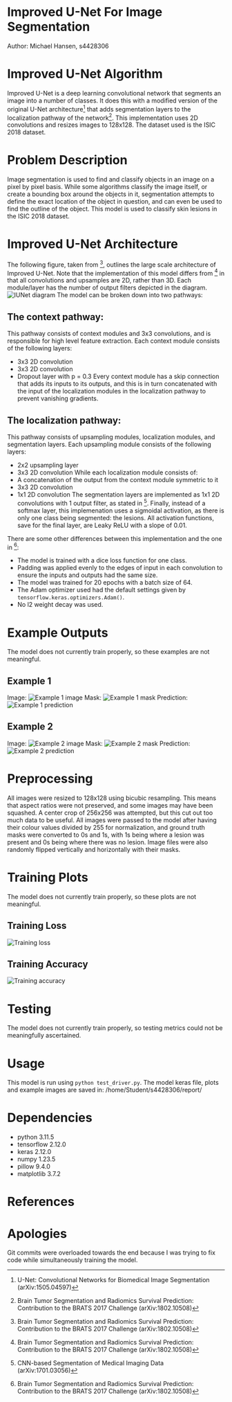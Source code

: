 # Improved U-Net For Image Segmentation
Author: Michael Hansen, s4428306

# Improved U-Net Algorithm
Improved U-Net is a deep learning convolutional network that segments an image into a number of classes. It does this with a modified version of the original U-Net architecture[^1] that adds segmentation layers to the localization pathway of the network[^2]. This implementation uses 2D convolutions and resizes images to 128x128.
The dataset used is the ISIC 2018 dataset.

# Problem Description
Image segmentation is used to find and classify objects in an image on a pixel by pixel basis. While some algorithms classify the image itself, or create a bounding box around the objects in it, segmentation attempts to define the exact location of the object in question, and can even be used to find the outline of the object.
This model is used to classify skin lesions in the ISIC 2018 dataset.

# Improved U-Net Architecture
The following figure, taken from [^2], outlines the large scale architecture of Improved U-Net. Note that the implementation of this model differs from [^2] in that all convolutions and upsamples are 2D, rather than 3D. Each module/layer has the number of output filters depicted in the diagram.
![IUNet diagram](/recognition/s4428306_UNET/IUNetArchitecture.png)
The model can be broken down into two pathways:
## The context pathway:
This pathway consists of context modules and 3x3 convolutions, and is responsible for high level feature extraction.
Each context module consists of the following layers:
- 3x3 2D convolution
- 3x3 2D convolution
- Dropout layer with p = 0.3
Every context module has a skip connection that adds its inputs to its outputs, and this is in turn concatenated with the input of the localization modules in the localization pathway to prevent vanishing gradients.
## The localization pathway:
This pathway consists of upsampling modules, localization modules, and segmentation layers.
Each upsampling module consists of the following layers:
- 2x2 upsampling layer
- 3x3 2D convolution
While each localization module consists of:
- A concatenation of the output from the context module symmetric to it
- 3x3 2D convolution
- 1x1 2D convolution
The segmentation layers are implemented as 1x1 2D convolutions with 1 output filter, as stated in [^3].
Finally, instead of a softmax layer, this implemenation uses a sigmoidal activation, as there is only one class being segmented: the lesions. All activation functions, save for the final layer, are Leaky ReLU with a slope of 0.01.

There are some other differences between this implementation and the one in [^2]:
- The model is trained with a dice loss function for one class.
- Padding was applied evenly to the edges of input in each convolution to ensure the inputs and outputs had the same size.
- The model was trained for 20 epochs with a batch size of 64.
- The Adam optimizer used had the default settings given by `tensorflow.keras.optimizers.Adam()`.
- No l2 weight decay was used.

# Example Outputs
The model does not currently train properly, so these examples are not meaningful.
## Example 1
Image:
![Example 1 image](/recognition/s4428306_UNET/example1_image.png)
Mask:
![Example 1 mask](/recognition/s4428306_UNET/example1_mask.png)
Prediction:
![Example 1 prediction](/recognition/s4428306_UNET/example1_pred.png)
## Example 2
Image:
![Example 2 image](/recognition/s4428306_UNET/example2_image.png)
Mask:
![Example 2 mask](/recognition/s4428306_UNET/example2_mask.png)
Prediction:
![Example 2 prediction](/recognition/s4428306_UNET/example2_pred.png)

# Preprocessing
All images were resized to 128x128 using bicubic resampling. This means that aspect ratios were not preserved, and some images may have been squashed. A center crop of 256x256 was attempted, but this cut out too much data to be useful.
All images were passed to the model after having their colour values divided by 255 for normalization, and ground truth masks were converted to 0s and 1s, with 1s being where a lesion was present and 0s being where there was no lesion.
Image files were also randomly flipped vertically and horizontally with their masks.

# Training Plots
The model does not currently train properly, so these plots are not meaningful.
## Training Loss
![Training loss](/recognition/s4428306_UNET/loss_plot.png)
## Training Accuracy
![Training accuracy](/recognition/s4428306_UNET/accuracy_plot.png)

# Testing
The model does not currently train properly, so testing metrics could not be meaningfully ascertained.

# Usage
This model is run using `python test_driver.py`. The model keras file, plots and example images are saved in:
/home/Student/s4428306/report/

# Dependencies
- python 3.11.5
- tensorflow 2.12.0
- keras 2.12.0
- numpy 1.23.5
- pillow 9.4.0
- matplotlib 3.7.2

# References
[^1]: U-Net: Convolutional Networks for Biomedical Image Segmentation (arXiv:1505.04597)
[^2]: Brain Tumor Segmentation and Radiomics Survival Prediction: Contribution to the BRATS 2017 Challenge (arXiv:1802.10508)
[^3]: CNN-based Segmentation of Medical Imaging Data (arXiv:1701.03056)

# Apologies
Git commits were overloaded towards the end because I was trying to fix code while simultaneously training the model.
